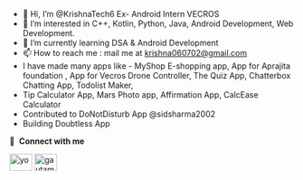 - 👋 Hi, I’m @KrishnaTech6 Ex- Android Intern VECROS
- 👀 I’m interested in C++, Kotlin, Python, Java, Android Development, Web Development.
- 🌱 I’m currently learning DSA & Android Development
- 📫 How to reach me : mail me at krishna060702@gmail.com
- I have made many apps like - MyShop E-shopping app, App for Aprajita foundation , App for Vecros Drone Controller, The Quiz App, Chatterbox Chatting App, Todolist Maker,
- Tip Calculator App, Mars Photo app, Affirmation App, CalcEase Calculator
- Contributed to DoNotDisturb App @sidsharma2002
- Building Doubtless App 

🔗 &nbsp;**Connect with me**
<p align="left">
<a href="https://www.linkedin.com/in/krishna-rana-4711a423b/" target="blank"><img align="center" src="https://raw.githubusercontent.com/rahuldkjain/github-profile-readme-generator/master/src/images/icons/Social/linked-in-alt.svg" alt="yo" height="30" width="40" /></a>
<a href="https://instagram.com/krishna_rana_0607" target="blank"><img align="center" src="https://raw.githubusercontent.com/rahuldkjain/github-profile-readme-generator/master/src/images/icons/Social/instagram.svg" alt="gautamkrishnar" height="30" width="40" /></a>
<!---
KrishnaTech6/KrishnaTech6 is a ✨ special ✨ repository because its `README.md` (this file) appears on your GitHub profile.
You can click the Preview link to take a look at your changes.
--->
